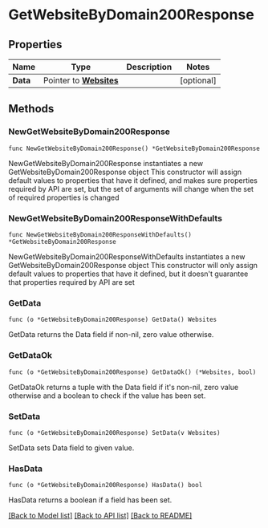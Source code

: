 # GetWebsiteByDomain200Response

## Properties

Name | Type | Description | Notes
------------ | ------------- | ------------- | -------------
**Data** | Pointer to [**Websites**](Websites.md) |  | [optional] 

## Methods

### NewGetWebsiteByDomain200Response

`func NewGetWebsiteByDomain200Response() *GetWebsiteByDomain200Response`

NewGetWebsiteByDomain200Response instantiates a new GetWebsiteByDomain200Response object
This constructor will assign default values to properties that have it defined,
and makes sure properties required by API are set, but the set of arguments
will change when the set of required properties is changed

### NewGetWebsiteByDomain200ResponseWithDefaults

`func NewGetWebsiteByDomain200ResponseWithDefaults() *GetWebsiteByDomain200Response`

NewGetWebsiteByDomain200ResponseWithDefaults instantiates a new GetWebsiteByDomain200Response object
This constructor will only assign default values to properties that have it defined,
but it doesn't guarantee that properties required by API are set

### GetData

`func (o *GetWebsiteByDomain200Response) GetData() Websites`

GetData returns the Data field if non-nil, zero value otherwise.

### GetDataOk

`func (o *GetWebsiteByDomain200Response) GetDataOk() (*Websites, bool)`

GetDataOk returns a tuple with the Data field if it's non-nil, zero value otherwise
and a boolean to check if the value has been set.

### SetData

`func (o *GetWebsiteByDomain200Response) SetData(v Websites)`

SetData sets Data field to given value.

### HasData

`func (o *GetWebsiteByDomain200Response) HasData() bool`

HasData returns a boolean if a field has been set.


[[Back to Model list]](../README.md#documentation-for-models) [[Back to API list]](../README.md#documentation-for-api-endpoints) [[Back to README]](../README.md)


